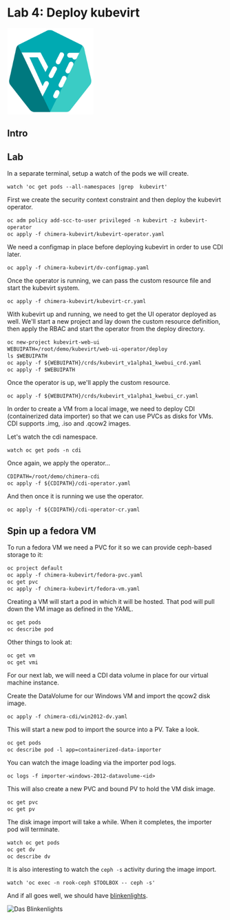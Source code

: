 # Lab 4: Deploy kubevirt 

<img src="images/kubevirt_logo.png" alt="Kubevirt Logo" height="200px">

## Intro


## Lab

In a separate terminal, setup a watch of the pods we will create.
```
watch 'oc get pods --all-namespaces |grep  kubevirt'
```

First we create the security context constraint and then deploy the kubevirt operator.
```
oc adm policy add-scc-to-user privileged -n kubevirt -z kubevirt-operator
oc apply -f chimera-kubevirt/kubevirt-operator.yaml
```

We need a configmap in place before deploying kubevirt in order to use CDI later.
```
oc apply -f chimera-kubevirt/dv-configmap.yaml
```

Once the operator is running, we can pass the custom resource file and start the kubevirt system.
```
oc apply -f chimera-kubevirt/kubevirt-cr.yaml
```

With kubevirt up and running, we need to get the UI operator deployed as well. We'll start a new project and lay down the custom resource definition, then apply the RBAC and start the operator from the deploy directory.
```
oc new-project kubevirt-web-ui
WEBUIPATH=/root/demo/kubevirt/web-ui-operator/deploy
ls $WEBUIPATH
oc apply -f ${WEBUIPATH}/crds/kubevirt_v1alpha1_kwebui_crd.yaml
oc apply -f $WEBUIPATH
```

Once the operator is up, we'll apply the custom resource.
```
oc apply -f ${WEBUIPATH}/crds/kubevirt_v1alpha1_kwebui_cr.yaml
```

In order to create a VM from a local image, we need to deploy CDI (containerized data importer) so that we can use PVCs as disks for VMs.
CDI supports .img, .iso and .qcow2 images.

Let's watch the cdi namespace.
```
watch oc get pods -n cdi
```

Once again, we apply the operator...
```
CDIPATH=/root/demo/chimera-cdi
oc apply -f ${CDIPATH}/cdi-operator.yaml
```

And then once it is running we use the operator.
```
oc apply -f ${CDIPATH}/cdi-operator-cr.yaml
```

## Spin up a fedora VM

To run a fedora VM we need a PVC for it so we can provide ceph-based storage to it:
```
oc project default
oc apply -f chimera-kubevirt/fedora-pvc.yaml
oc get pvc
oc apply -f chimera-kubevirt/fedora-vm.yaml
```

Creating a VM will start a pod in which it will be hosted. That pod will pull down the VM image as defined in the YAML.
```
oc get pods
oc describe pod
```

Other things to look at:
```
oc get vm
oc get vmi
```

For our next lab, we will need a CDI data volume in place for our virtual machine instance.

Create the DataVolume for our Windows VM and import the qcow2 disk image.
```
oc apply -f chimera-cdi/win2012-dv.yaml
```

This will start a new pod to import the source into a PV. Take a look.
```
oc get pods
oc describe pod -l app=containerized-data-importer
```

You can watch the image loading via the importer pod logs.
```
oc logs -f importer-windows-2012-datavolume-<id>
```

This will also create a new PVC and bound PV to hold the VM disk image.
```
oc get pvc
oc get pv
```

The disk image import will take a while. When it completes, the importer pod will terminate.
```
watch oc get pods
oc get dv
oc describe dv
```

It is also interesting to watch the `ceph -s` activity during the image import.
```
watch 'oc exec -n rook-ceph $TOOLBOX -- ceph -s'
```

And if all goes well, we should have [blinkenlights](https://en.wikipedia.org/wiki/Blinkenlights).

<img src="images/blinkenlights.gif" alt="Das Blinkenlights" height="200px">
